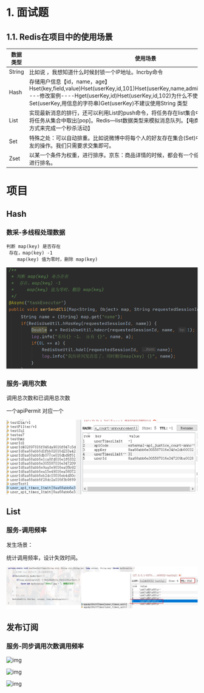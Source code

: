 # 1. **面试题**

## 1.1. **Redis在项目中的使用场景**

| 数据类型 | 使用场景                                                     |
| -------- | ------------------------------------------------------------ |
| String   | 比如说 ，我想知道什么时候封锁一个IP地址。Incrby命令          |
| Hash     | 存储用户信息【id，name，age】Hset(key,field,value)Hset(userKey,id,101)Hset(userKey,name,admin)Hset(userKey,age,23)----修改案例----Hget(userKey,id)Hset(userKey,id,102)为什么不使用String 类型来存储Set(userKey,用信息的字符串)Get(userKey)不建议使用String 类型 |
| List     | 实现最新消息的排行，还可以利用List的push命令，将任务存在list集合中，同时使用另一个命令，将任务从集合中取出[pop]。Redis—list数据类型来模拟消息队列。【电商中的秒杀就可以采用这种方式来完成一个秒杀活动】 |
| Set      | 特殊之处：可以自动排重。比如说微博中将每个人的好友存在集合(Set)中，这样求两个人的共通好友的操作。我们只需要求交集即可。 |
| Zset     | 以某一个条件为权重，进行排序。京东：商品详情的时候，都会有一个综合排名，还可以按照价格进行排名。 |

 

# 项目

## Hash

### 数采-多线程处理数据

```
判断 map(key) 是否存在
 存在，map(key) -1
    map(key) 值为零时，删除 map(key)
```

![数采多线程处理数据](./assets/数采多线程处理数据.png)

### 服务-调用次数

调用总次数和已调用总次数

一个apiPermit 对应一个

![](./assets/应用-调用次数.png)



## List

### 服务-调用频率

发生场景：

统计调用频率，设计失效时间。

![](./assets/应用-调用频率.png) 





## 发布订阅

### 服务-同步调用次数调用频率

![img](file:///C:\Users\lan\AppData\Local\Temp\ksohtml10832\wps6.jpg) 

![img](file:///C:\Users\lan\AppData\Local\Temp\ksohtml10832\wps7.jpg) 

![img](file:///C:\Users\lan\AppData\Local\Temp\ksohtml10832\wps8.jpg)